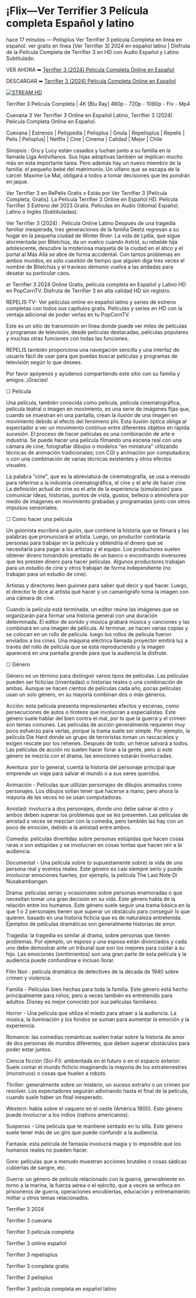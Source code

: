 # ¡Flix—Ver Terrifier 3 Película completa Español y latino

hace 17 minutos — Pelisplus Ver Terrifier 3 película Completa en linea en español. ver gratis en línea [Ver Terrifier 3] 2024 en español latino | Disfruta de la Película Completa de Terrifier 3 en HD con Audio Español y Latino Subtitulado.

VER AHORA ➥ [Terrifier 3 (2024) Pelicula Completa Online en Español](https://t.co/Vm3PJhP6J2)

DESCARGAR ➥ [Terrifier 3 (2024) Pelicula Completa Online en Español](https://t.co/otP0LeJ3Xr)

[![STREAM HD](https://i.imgur.com/jhNGoEt.gif)](https://t.co/otP0LeJ3Xr)

Terrifier 3 Pelicula Completa | 4K [Blu Ray] 460p - 720p - 1080p - Flv - Mp4

Cuevana 3 Ver Terrifier 3 Online en Español Latino, Terrifier 3 (2024) Película Completa Online en Español.

Cuevana | Estrenos | Pelispedia | Pelisplus | Gnula | Repelisplus | Repelis | Pelis | Pelisplus| | Netflix | Cine | Cinema | Calidad | Mejor | Chile

Sinopsis : Gru y Lucy están casados y luchan junto a su familia en la llamada Liga Antivillanos. Sus hijas adoptivas también se implican mucho más en esta importante tarea. Pero además hay un nuevo miembro de la familia: el pequeño bebé del matrimonio. Un villano que se escapa de la cárcel: Maxime Le Mal, obligará a todos a tomar decisiones que les pondrán en jaque.

Ver Terrifier 3 en RePelis Gratis » Estás por Ver Terrifier 3 [Película Completa, Gratis]. La Película Terrifier 3 Online en Español HD. Película Terrifier 3 Estreno del 2023 Gratis. Películas en Audio (Idioma) Español, Latino o Inglés (Subtituladas).

Ver Terrifier 3 (2024) : Pelicula Online Latino Después de una tragedia familiar inesperada, tres generaciones de la familia Deetz regresan a su hogar en la pequeña ciudad de Winter River. La vida de Lydia, que sigue atormentada por Bitelchús, da un vuelco cuando Astrid, su rebelde hija adolescente, descubre la misteriosa maqueta de la ciudad en el ático y el portal al Más Allá se abre de forma accidental. Con tantos problemas en ambos mundos, es sólo cuestión de tiempo que alguien diga tres veces el nombre de Bitelchús y el travieso demonio vuelva a las andadas para desatar su particular caos.

er Terrifier 3 2024 Online Gratis, película completa en Español y Latino HD en PopCornTV. Disfruta de Terrifier 3 en alta calidad HD sin registro.

REPELIS-TV- Ver películas online en español latino y series de estreno completas con todos sus capítulos gratis. Películas y series en HD con la ventaja adicional de poder verlas en tu PopCornTV.

Este es un sitio de transmisión en línea donde puede ver miles de películas y programas de televisión, desde películas destacadas, películas populares y muchas otras funciones con todas las funciones.

REPELIS también proporciona una navegación sencilla y una interfaz de usuario fácil de usar para que puedas buscar películas y programas de televisión según lo que desees.

Por favor apóyenos y ayúdenos compartiendo este sitio con su familia y amigos. ¡Gracias!

☐ Película

Una película, también conocida como película, película cinematográfica, película teatral o imagen en movimiento, es una serie de imágenes fijas que, cuando se muestran en una pantalla, crean la ilusión de una imagen en movimiento debido al efecto del fenómeno phi. Esta ilusión óptica obliga al espectador a ver un movimiento continuo entre diferentes objetos en rápida sucesión. El proceso de hacer películas es una combinación de arte e industria. Se puede hacer una película filmando una escena real con una cámara de cine; fotografiar dibujos o modelos "en miniatura" utilizando técnicas de animación tradicionales; con CGI y animación por computadora; o con una combinación de varias técnicas existentes y otros efectos visuales.

La palabra "cine", que es la abreviatura de cinematografía, se usa a menudo para referirse a la industria cinematográfica, el cine y el arte de hacer cine. La definición actual de cine es el arte de la experiencia (simulación) para comunicar ideas, historias, puntos de vista, gustos, belleza o atmósfera por medio de imágenes en movimiento grabadas y programadas junto con otros impulsos sensoriales.

☐ Como hacer una pelicula

Un guionista escribirá un guión, que contiene la historia que se filmará y las palabras que pronunciará el artista. Luego, un productor contrataría personas para trabajar en la película y obtendría el dinero que se necesitaría para pagar a los artistas y el equipo. Los productores suelen obtener dinero tomándolo prestado de un banco o encontrando inversores que les presten dinero para hacer películas. Algunos productores trabajan para un estudio de cine y otros trabajan de forma independiente (no trabajan para un estudio de cine).

Artistas y directores leen guiones para saber qué decir y qué hacer. Luego, el director le dice al artista qué hacer y un camarógrafo toma la imagen con una cámara de cine.

Cuando la película está terminada, un editor reúne las imágenes que se organizarán para formar una historia general con una duración determinada. El editor de sonido y música grabará música y canciones y las combinará en una imagen de película. Al terminar, se hacen varias copias y se colocan en un rollo de película. luego los rollos de película fueron enviados a los cines. Una máquina eléctrica llamada proyector emitirá luz a través del rollo de película que se está reproduciendo y la imagen aparecerá en una pantalla grande para que la audiencia la disfrute.

☐ Género

Género es un término para distinguir varios tipos de películas. Las películas pueden ser ficticias (inventadas) o historias reales o una combinación de ambas. Aunque se hacen cientos de películas cada año, pocas películas usan un solo género, en su mayoría combinan dos o más géneros.

Acción: esta película presenta impresionantes efectos y escenas, como persecuciones de autos o tiroteos que involucran a especialistas. Este género suele hablar del bien contra el mal, por lo que la guerra y el crimen son temas comunes. Las películas de acción generalmente requieren muy poco esfuerzo para verlas, porque la trama suele ser simple. Por ejemplo, la película Die Hard donde un grupo de terroristas toman un rascacielos y exigen rescate por los rehenes. Después de todo, un héroe salvará a todos. Las películas de acción no suelen hacer llorar a la gente, pero si este género se mezcla con el drama, las emociones estarán involucradas.

Aventura: por lo general, cuenta la historia del personaje principal que emprende un viaje para salvar el mundo o a sus seres queridos.

Animación - Películas que utilizan personajes de dibujos animados como personajes. Los dibujos solían tener que hacerse a mano, pero ahora la mayoría de las veces no se usan computadoras.

Amistad: involucra a dos personajes, donde uno debe salvar al otro y ambos deben superar los problemas que se les presenten. Las películas de amistad a veces se mezclan con la comedia, pero también las hay con un poco de emoción, debido a la amistad entre ambos.

Comedia: películas divertidas sobre personas estúpidas que hacen cosas raras o son estúpidas y se involucran en cosas tontas que hacen reír a la audiencia.

Documental - Una película sobre (o supuestamente sobre) la vida de una persona real y eventos reales. Este género es casi siempre serio y puede involucrar emociones fuertes, por ejemplo, la película The Last Note Di Nusakambangan.

Drama: películas serias y ocasionales sobre personas enamoradas o que necesitan tomar una gran decisión en su vida. Este género habla de la relación entre los humanos. Este género suele seguir una trama básica en la que 1 o 2 personajes tienen que superar un obstáculo para conseguir lo que quieren. basado en una historia ficticia que es de naturaleza entretenida. Ejemplos de películas dramáticas son generalmente historias de amor.

Tragedia: la tragedia es similar al drama, sobre personas que tienen problemas. Por ejemplo, un esposo y una esposa están divorciados y cada uno debe demostrar ante un tribunal que son los mejores para cuidar a su hijo. Las emociones (sentimientos) son una gran parte de esta película y la audiencia puede confundirse e incluso llorar.

Film Noir : película dramática de detectives de la década de 1940 sobre crimen y violencia.

Familia - Películas bien hechas para toda la familia. Este género está hecho principalmente para niños, pero a veces también es entretenido para adultos. Disney es mejor conocido por sus películas familiares.

Horror - Una película que utiliza el miedo para atraer a la audiencia. La música, la iluminación y los fondos se suman para aumentar la emoción y la experiencia.

Romance: las comedias románticas suelen tratar sobre la historia de amor de dos personas de mundos diferentes, que deben superar obstáculos para poder estar juntos.

Ciencia ficción (Sci-Fi): ambientada en el futuro o en el espacio exterior. Suele contar el mundo ficticio imaginando la mayoría de los extraterrestres (monstruos) o cosas que huelen a robots.

Thriller: generalmente sobre un misterio, un suceso extraño o un crimen por resolver. Los espectadores seguirán adivinando hasta el final de la película, cuando suele haber un final inesperado.

Western: habla sobre el vaquero en el oeste (América 1800). Este género puede involucrar a los indios (nativos americanos).

Suspenso - Una película que te mantiene sentado en tu silla. Este género suele tener más de un giro que puede confundir a la audiencia.

Fantasía: esta película de fantasía involucra magia y lo imposible que los humanos reales no pueden hacer.

Gore: películas que a menudo muestran acciones brutales o cosas sádicas cubiertas de sangre, etc.

Guerra: un género de película relacionado con la guerra, generalmente en torno a la marina, la fuerza aérea o el ejército, que a veces se enfoca en prisioneros de guerra, operaciones encubiertas, educación y entrenamiento militar u otros temas relacionados.

Terrifier 3 2024

Terrifier 3 cuevana

Terrifier 3 película completa

Terrifier 3 online español

Terrifier 3 repelisplus

Terrifier 3 completa gratis

Terrifier 3 pelisplus

Terrifier 3 película completa en español latino
